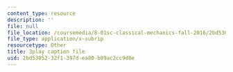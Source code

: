 ```yaml
---
content_type: resource
description: ''
file: null
file_location: /coursemedia/8-01sc-classical-mechanics-fall-2016/2bd5305232f1397dea80b89ac2cc9d0e_YGR5_Hf9dDg.srt
file_type: application/x-subrip
resourcetype: Other
title: 3play caption file
uid: 2bd53052-32f1-397d-ea80-b89ac2cc9d0e
---
```

